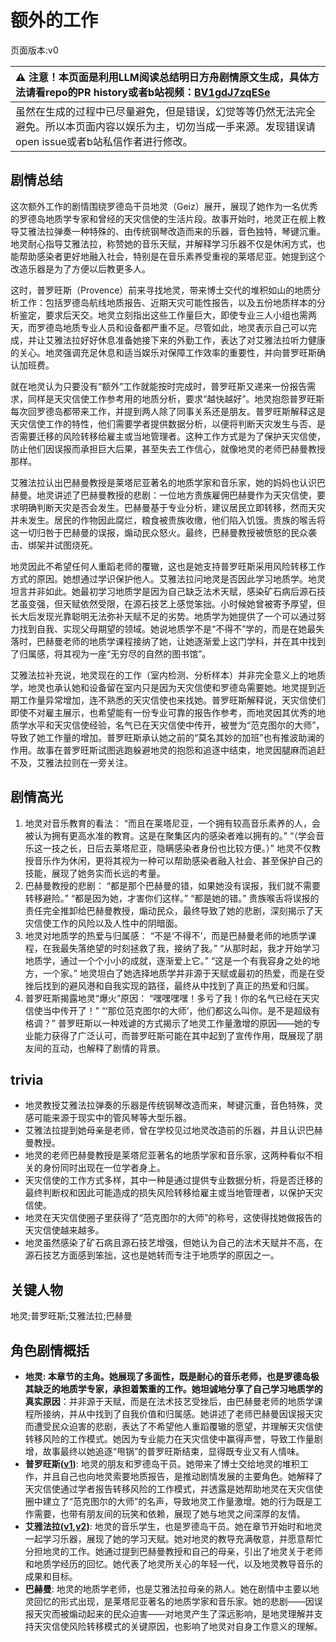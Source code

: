 # 额外的工作
页面版本:v0
 

| :warning: 注意！本页面是利用LLM阅读总结明日方舟剧情原文生成，具体方法请看repo的PR history或者b站视频：[BV1gdJ7zqESe](https://www.bilibili.com/video/BV1gdJ7zqESe/)         |
|:----------------------------|
| 虽然在生成的过程中已尽量避免，但是错误，幻觉等等仍然无法完全避免。所以本页面内容以娱乐为主，切勿当成一手来源。发现错误请open issue或者b站私信作者进行修改。|



## 剧情总结
这次额外工作的剧情围绕罗德岛干员地灵（Geiz）展开，展现了她作为一名优秀的罗德岛地质学专家和曾经的天灾信使的生活片段。故事开始时，地灵正在舰上教导艾雅法拉弹奏一种特殊的、由传统钢琴改造而来的乐器，音色独特，琴键沉重。地灵耐心指导艾雅法拉，称赞她的音乐天赋，并解释学习乐器不仅是休闲方式，也能帮助感染者更好地融入社会，特别是在音乐素养受重视的莱塔尼亚。她提到这个改造乐器是为了方便以后教更多人。

这时，普罗旺斯（Provence）前来寻找地灵，带来博士交代的堆积如山的地质分析工作：包括罗德岛航线地质报告、近期天灾可能性报告，以及五份地质样本的分析鉴定，要求后天交。地灵立刻指出这些工作量巨大，即使专业三人小组也需两天，而罗德岛地质专业人员和设备都严重不足。尽管如此，地灵表示自己可以完成，并让艾雅法拉好好休息准备她接下来的外勤工作，表达了对艾雅法拉听力健康的关心。地灵强调充足休息和适当娱乐对保障工作效率的重要性，并向普罗旺斯确认加班费。

就在地灵认为只要没有“额外”工作就能按时完成时，普罗旺斯又递来一份报告需求，同样是天灾信使工作参考用的地质分析，要求“越快越好”。地灵抱怨普罗旺斯每次回罗德岛都带来工作，并提到两人除了同事关系还是朋友。普罗旺斯解释这是天灾信使工作的特性，他们需要学者提供数据分析，以便将判断天灾发生与否、是否需要迁移的风险转移给雇主或当地管理者。这种工作方式是为了保护天灾信使，防止他们因误报而承担巨大后果，甚至失去工作信心，就像地灵的老师巴赫曼教授那样。

艾雅法拉认出巴赫曼教授是莱塔尼亚著名的地质学家和音乐家，她的妈妈也认识巴赫曼。地灵讲述了巴赫曼教授的悲剧：一位地方贵族雇佣巴赫曼作为天灾信使，要求明确判断天灾是否会发生。巴赫曼基于专业分析，建议居民立即转移，然而天灾并未发生。居民的作物因此腐烂，粮食被贵族收缴，他们陷入饥饿。贵族的喉舌将这一切归咎于巴赫曼的误报，煽动民众怒火。最终，巴赫曼教授被愤怒的民众袭击、绑架并试图烧死。

地灵因此不希望任何人重蹈老师的覆辙，这也是她支持普罗旺斯采用风险转移工作方式的原因。她想通过学识保护他人。艾雅法拉问地灵是否因此学习地质学。地灵坦言并非如此。她最初学习地质学是因为自己缺乏法术天赋，感染矿石病后源石技艺虽变强，但天赋依然受限，在源石技艺上感觉笨拙。小时候她曾被寄予厚望，但长大后发现光靠聪明无法弥补天赋不足的劣势。地质学为她提供了一个可以通过努力找到自我、实现父母期望的领域。她说地质学不是“不得不”学的，而是在她最失落时，巴赫曼老师的地质学课程接纳了她，让她逐渐爱上这门学科，并在其中找到了归属感，将其视为一座“无穷尽的自然的图书馆”。

艾雅法拉补充说，地灵现在的工作（室内检测、分析样本）并非完全意义上的地质学，地灵也承认她和设备留在室内只是因为天灾信使和罗德岛需要她。地灵提到近期工作量异常增加，连不熟悉的天灾信使也来找她。普罗旺斯解释说，天灾信使们即使不对雇主展示，也希望能有一份专业可靠的报告作参考，而地灵因其优秀的地质学水平和天灾信使经验，名气已在天灾信使中传开，被誉为“范克图尔的大师”，导致了她工作量的增加。普罗旺斯承认她之前的“莫名其妙的加班”也有推波助澜的作用。故事在普罗旺斯试图逃跑躲避地灵的抱怨和追逐中结束，地灵因腿麻而追赶不及，艾雅法拉则在一旁关注。
## 剧情高光
1.  地灵对音乐教育的看法：
    “而且在莱塔尼亚，一个拥有较高音乐素养的人，会被认为拥有更高水准的教育。这是在聚集区内的感染者难以拥有的。”
    “（学会音乐这一技之长，日后去莱塔尼亚，隐瞒感染者身份也比较方便。）”
    地灵不仅教授音乐作为休闲，更将其视为一种可以帮助感染者融入社会、甚至保护自己的技能，展现了她务实而长远的考量。
2.  巴赫曼教授的悲剧：
    “都是那个巴赫曼的错，如果她没有误报，我们就不需要转移避险。”
    “都是因为她，才害你们这样。”
    “都是她的错。”
    贵族喉舌将误报的责任完全推卸给巴赫曼教授，煽动民众，最终导致了她的悲剧，深刻揭示了天灾信使工作的风险以及人性中的阴暗面。
3.  地灵对地质学的热爱与归属感：
    “不是‘不得不’，而是巴赫曼老师的地质学课程，在我最失落绝望的时刻拯救了我，接纳了我。”
    “从那时起，我才开始学习地质学，通过一个个小小的成就，逐渐爱上它。”
    “这是一个有我容身之处的地方，一个家。”
    地灵坦白了她选择地质学并非源于天赋或最初的热爱，而是在受挫后找到的避风港和自我实现的路径，最终从中找到了真正的热爱和归属。
4.  普罗旺斯揭露地灵“爆火”原因：
    “嘿嘿嘿嘿！多亏了我！你的名气已经在天灾信使当中传开了！”
    “‘那位范克图尔的大师’，他们都这么叫你。是不是超级有格调？”
    普罗旺斯以一种戏谑的方式揭示了地灵工作量激增的原因——她的专业能力获得了广泛认可，而普罗旺斯可能在其中起到了宣传作用，既展现了朋友间的互动，也解释了剧情的背景。
## trivia
*   地灵教授艾雅法拉弹奏的乐器是传统钢琴改造而来，琴键沉重，音色特殊，灵感可能来源于现实中的管风琴等大型乐器。
*   艾雅法拉提到她母亲是老师，曾在学校见过地灵改造前的乐器，并且认识巴赫曼教授。
*   地灵的老师巴赫曼教授是莱塔尼亚著名的地质学家和音乐家，这两种看似不相关的身份同时出现在一位学者身上。
*   天灾信使的工作方式多样，其中一种是通过提供专业数据分析，将是否迁移的最终判断权和因此可能造成的损失风险转移给雇主或当地管理者，以保护天灾信使。
*   地灵在天灾信使圈子里获得了“范克图尔的大师”的称号，这使得找她做报告的天灾信使越来越多。
*   地灵虽然感染了矿石病且源石技艺增强，但她认为自己的法术天赋并不高，在源石技艺方面感到笨拙，这也是她转而专注于地质学的原因之一。
## 关键人物
地灵;普罗旺斯;艾雅法拉;巴赫曼
## 角色剧情概括
-   **地灵: 本章节的主角。她展现了多面性，既是耐心的音乐老师，也是罗德岛极其缺乏的地质学专家，承担着繁重的工作。她坦诚地分享了自己学习地质学的真实原因**：并非源于天赋，而是在法术技艺受挫后，由巴赫曼老师的地质学课程所接纳，并从中找到了自我价值和归属感。她讲述了老师巴赫曼因误报天灾而遭受民众迫害的悲剧，表达了不希望他人重蹈覆辙的愿望，并理解天灾信使转移风险的工作模式。她因为专业能力在天灾信使中赢得声誉，导致工作量剧增，故事最终以她追逐“甩锅”的普罗旺斯结束，显得既专业又有人情味。
-   **普罗旺斯([v1](../chars/char_145_prove.md))**: 地灵的朋友和罗德岛干员。她带来了博士交给地灵的堆积工作，并且自己也向地灵索要地质报告，是推动剧情发展的主要角色。她解释了天灾信使通过学者报告转移风险的工作模式，并透露是她帮助地灵在天灾信使圈中建立了“范克图尔的大师”的名声，导致地灵工作量激增。她的行为既是工作需要，也带有朋友间的玩笑和依赖，展现了她与地灵之间深厚的友情。
-   **艾雅法拉([v1](../chars/char_180_amgoat.md),[v2](../char_v3/char_180_amgoat.md))**: 地灵的音乐学生，也是罗德岛干员。她在章节开始时和地灵一起学习乐器，展现了她的学习天赋。她对地灵的教导充满敬意，并愿意帮忙分担地灵的工作。她通过提到巴赫曼教授和自己的母亲，引出了地灵关于老师和地质学经历的回忆。她代表了地灵所关心的年轻一代，以及地灵教导音乐的成果和目标。
-   **巴赫曼**: 地灵的地质学老师，也是艾雅法拉母亲的熟人。她在剧情中主要以地灵回忆的形式出现，是莱塔尼亚著名的地质学家和音乐家。她的悲剧——因误报天灾而被煽动起来的民众迫害——对地灵产生了深远影响，是地灵理解并支持天灾信使风险转移模式的关键原因，也影响了地灵对自身工作意义的理解。